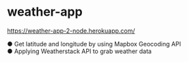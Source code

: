 # weather-app
https://weather-app-2-node.herokuapp.com/

● Get latitude and longitude by using Mapbox Geocoding API\
● Applying Weatherstack API to grab weather data
